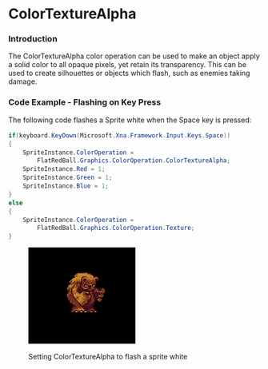 # ColorTextureAlpha

### Introduction

The ColorTextureAlpha color operation can be used to make an object apply a solid color to all opaque pixels, yet retain its transparency. This can be used to create silhouettes or objects which flash, such as enemies taking damage.

### Code Example - Flashing on Key Press

The following code flashes a Sprite white when the Space key is pressed:

```csharp
if(keyboard.KeyDown(Microsoft.Xna.Framework.Input.Keys.Space))
{
    SpriteInstance.ColorOperation = 
        FlatRedBall.Graphics.ColorOperation.ColorTextureAlpha;
    SpriteInstance.Red = 1;
    SpriteInstance.Green = 1;
    SpriteInstance.Blue = 1;
}
else
{
    SpriteInstance.ColorOperation =
        FlatRedBall.Graphics.ColorOperation.Texture;
}
```

<figure><img src="../../../../.gitbook/assets/20_15 25 13.gif" alt=""><figcaption><p>Setting ColorTextureAlpha to flash a sprite white</p></figcaption></figure>
